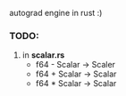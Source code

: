 autograd engine in rust :)


### TODO:
1. in **scalar.rs**
    - f64 - Scalar -> Scaler
    - f64 + Scalar -> Scalar
    - f64 * Scalar -> Scalar